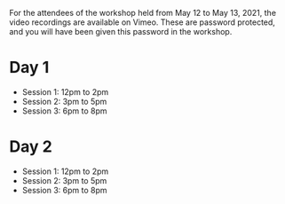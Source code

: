 For the attendees of the workshop held from May 12 to May 13, 2021, the video recordings are available on Vimeo.
These are password protected, and you will have been given this password in the workshop.

# Day 1

* Session 1: 12pm to 2pm
* Session 2: 3pm to 5pm
* Session 3: 6pm to 8pm

# Day 2

* Session 1: 12pm to 2pm
* Session 2: 3pm to 5pm
* Session 3: 6pm to 8pm

